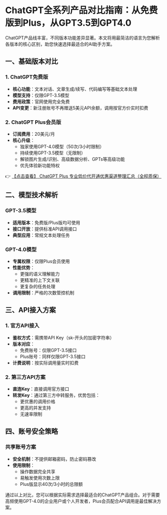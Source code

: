 # ChatGPT全系列产品对比指南：从免费版到Plus，从GPT3.5到GPT4.0

ChatGPT产品线丰富，不同版本功能差异显著。本文将用最简洁的语言为您解析各版本的核心区别，助您快速选择最适合的AI助手方案。

## 一、基础版本对比

### 1. ChatGPT免费版
- **核心功能**：文本对话、文章生成/续写、代码编写等基础文本处理
- **模型支持**：仅限GPT-3.5模型
- **费用政策**：官网使用完全免费
- **API变更**：新注册账号不再赠送5美元API余额，调用按官方价实时扣费

### 2. ChatGPT Plus会员版
- **订阅费用**：20美元/月
- **核心升级**：
  - 独家使用GPT-4.0模型（50次/3小时限制）
  - 持续使用GPT-3.5模型（无限制）
  - 解锁图片生成/识别、高级数据分析、GPTs等高级功能
  - 优先体验新功能特权

👉 [【点击查看】 ChatGPT Plus 专业低价代开通优惠渠道整理汇总（全程质保）](https://bit.ly/DaiKai)

## 二、模型技术解析

### GPT-3.5模型
- **适用版本**：免费版/Plus版均可使用
- **接口开放**：提供标准API调用接口
- **典型应用**：常规文本处理任务

### GPT-4.0模型
- **专属权限**：仅限Plus会员使用
- **性能优势**：
  - 更强的语义理解能力
  - 更精准的上下文关联
  - 更复杂的任务处理
- **调用限制**：严格的次数管控机制

## 三、API接入方案

### 1. 官方API接入
- **鉴权方式**：需携带API Key（sk-开头的加密字符串）
- **版本对应**：
  - 免费账号：仅限GPT-3.5接口
  - Plus账号：同样仅限GPT-3.5接口
- **计费说明**：按实际调用量实时扣费

### 2. 第三方API方案
- **直连Key**：直接调用官方接口
- **转发Key**：通过第三方中转服务，优势包括：
  - 更优惠的调用价格
  - 更高的并发支持
  - 无速率限制

## 四、账号安全策略

### 共享账号方案
- **安全机制**：不提供邮箱密码，防止密码篡改
- **使用限制**：
  - 操作数据完全共享
  - 易触发使用次数上限
  - Plus版显示40次/3小时的总限额

通过以上对比，您可以根据实际需求选择最适合的ChatGPT产品组合。对于需要高频使用GPT-4.0的企业用户或个人开发者，Plus会员配合API调用是最佳解决方案。